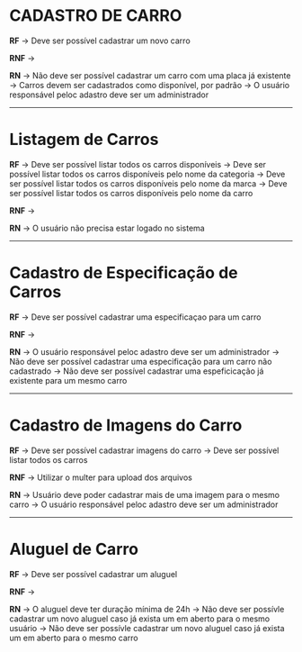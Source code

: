 # CADASTRO DE CARRO

**RF**
-> Deve ser possível cadastrar um novo carro 

**RNF**
->

**RN** 
-> Não deve ser possível cadastrar um carro com uma placa já existente
-> Carros devem ser cadastrados como disponível, por padrão
-> O usuário responsável peloc adastro deve ser um administrador

---

# Listagem de Carros

**RF**
-> Deve ser possível listar todos os carros disponíveis
-> Deve ser possível listar todos os carros disponíveis pelo nome da categoria
-> Deve ser possível listar todos os carros disponíveis pelo nome da marca
-> Deve ser possível listar todos os carros disponíveis pelo nome da carro

**RNF**
-> 

**RN**
-> O usuário não precisa estar logado no sistema

---

# Cadastro de Especificação de Carros

**RF**
-> Deve ser possível cadastrar uma especificaçao para um carro

**RNF**
->

**RN**
-> O usuário responsável peloc adastro deve ser um administrador
-> Não deve ser possível cadastrar uma especificação para um carro não cadastrado
-> Não deve ser possível cadastrar uma espeficicação já existente para um mesmo carro

---

# Cadastro de Imagens do Carro

**RF**
-> Deve ser possível cadastrar imagens do carro
-> Deve ser possível listar todos os carros

**RNF**
-> Utilizar o multer para upload dos arquivos

**RN**
-> Usuário deve poder cadastrar mais de uma imagem para o mesmo carro
-> O usuário responsável peloc adastro deve ser um administrador

---

# Aluguel de Carro

**RF**
-> Deve ser possível cadastrar um aluguel

**RNF**
-> 

**RN**
-> O aluguel deve ter duração mínima de 24h
-> Não deve ser possívle cadastrar um novo aluguel caso já exista um em aberto para o mesmo usuário
-> Não deve ser possívle cadastrar um novo aluguel caso já exista um em aberto para o mesmo carro